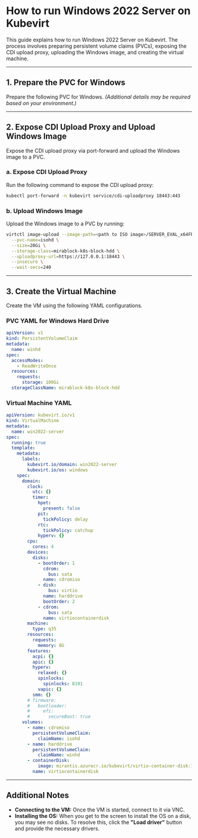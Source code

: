 # How to run Windows 2022 Server on Kubevirt

This guide explains how to run Windows 2022 Server on Kubevirt. The process involves preparing persistent volume claims (PVCs), exposing the CDI upload proxy, uploading the Windows image, and creating the virtual machine.

---

## 1. Prepare the PVC for Windows

Prepare the following PVC for Windows. *(Additional details may be required based on your environment.)*

---

## 2. Expose CDI Upload Proxy and Upload Windows Image

Expose the CDI upload proxy via port-forward and upload the Windows image to a PVC.

### a. Expose CDI Upload Proxy

Run the following command to expose the CDI upload proxy:

```bash
kubectl port-forward -n kubevirt service/cdi-uploadproxy 18443:443
```

### b. Upload Windows Image

Upload the Windows image to a PVC by running:

```bash
virtctl image-upload --image-path=<path to ISO image>/SERVER_EVAL_x64FRE_en-us.iso \
  --pvc-name=isohd \
  --size=20Gi \
  --storage-class=mirablock-k8s-block-hdd \
  --uploadproxy-url=https://127.0.0.1:18443 \
  --insecure \
  --wait-secs=240
```

---

## 3. Create the Virtual Machine

Create the VM using the following YAML configurations.

### PVC YAML for Windows Hard Drive

```yaml
apiVersion: v1
kind: PersistentVolumeClaim
metadata:
  name: winhd
spec:
  accessModes:
    - ReadWriteOnce
  resources:
    requests:
      storage: 100Gi
  storageClassName: mirablock-k8s-block-hdd
```

### Virtual Machine YAML

```yaml
apiVersion: kubevirt.io/v1
kind: VirtualMachine
metadata:
  name: win2022-server
spec:
  running: true
  template:
    metadata:
      labels:
        kubevirt.io/domain: win2022-server
        kubevirt.io/os: windows
    spec:
      domain:
        clock:
          utc: {}
          timer:
            hpet:
              present: false
            pit:
              tickPolicy: delay
            rtc:
              tickPolicy: catchup
            hyperv: {}
        cpu:
          cores: 4
        devices:
          disks:
            - bootOrder: 1
              cdrom:
                bus: sata
              name: cdromiso
            - disk:
                bus: virtio
              name: harddrive
              bootOrder: 2
            - cdrom:
                bus: sata
              name: virtiocontainerdisk
        machine:
          type: q35
        resources:
          requests:
            memory: 8G
        features:
          acpi: {}
          apic: {}
          hyperv:
            relaxed: {}
            spinlocks:
              spinlocks: 8191
            vapic: {}
          smm: {}
        # firmware:
        #   bootloader:
        #     efi:
        #       secureBoot: true
      volumes:
        - name: cdromiso
          persistentVolumeClaim:
            claimName: isohd
        - name: harddrive
          persistentVolumeClaim:
            claimName: winhd
        - containerDisk:
            image: mirantis.azurecr.io/kubevirt/virtio-container-disk:1.4.0-20241128094341
          name: virtiocontainerdisk
```

---

## Additional Notes

- **Connecting to the VM:** Once the VM is started, connect to it via VNC.
- **Installing the OS:** When you get to the screen to install the OS on a disk, you may see no disks. To resolve this, click the **"Load driver"** button and provide the necessary drivers.
